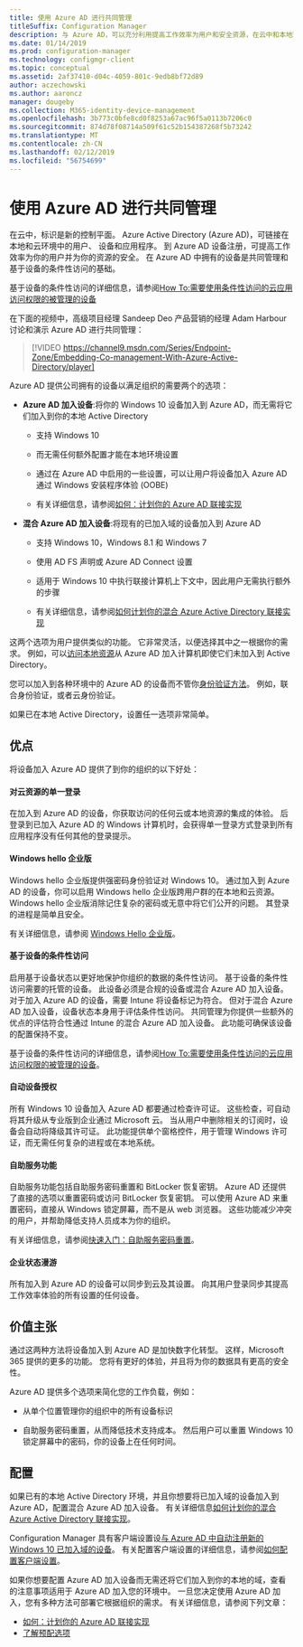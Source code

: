 ```yaml
---
title: 使用 Azure AD 进行共同管理
titleSuffix: Configuration Manager
description: 与 Azure AD，可以充分利用提高工作效率为用户和安全资源，在云中和本地环境
ms.date: 01/14/2019
ms.prod: configuration-manager
ms.technology: configmgr-client
ms.topic: conceptual
ms.assetid: 2af37410-d04c-4059-801c-9edb8bf72d89
author: aczechowski
ms.author: aaroncz
manager: dougeby
ms.collection: M365-identity-device-management
ms.openlocfilehash: 3b773c0bfe8cd0f8253a67ac96f5a0113b7206c0
ms.sourcegitcommit: 874d78f08714a509f61c52b154387268f5b73242
ms.translationtype: MT
ms.contentlocale: zh-CN
ms.lasthandoff: 02/12/2019
ms.locfileid: "56754699"
---
```

# <a name="use-azure-ad-for-co-management"></a>使用 Azure AD 进行共同管理

在云中，标识是新的控制平面。 Azure Active Directory (Azure AD)，可链接在本地和云环境中的用户、 设备和应用程序。 到 Azure AD 设备注册，可提高工作效率为你的用户并为你的资源的安全。 在 Azure AD 中拥有的设备是共同管理和基于设备的条件性访问的基础。 

基于设备的条件性访问的详细信息，请参阅[How To:需要使用条件性访问的云应用访问权限的被管理的设备](https://docs.microsoft.com/azure/active-directory/conditional-access/require-managed-devices)

在下面的视频中，高级项目经理 Sandeep Deo 产品营销的经理 Adam Harbour 讨论和演示 Azure AD 进行共同管理：

> [!VIDEO https://channel9.msdn.com/Series/Endpoint-Zone/Embedding-Co-management-With-Azure-Active-Directory/player]

Azure AD 提供公司拥有的设备以满足组织的需要两个的选项：  

- **Azure AD 加入设备**:将你的 Windows 10 设备加入到 Azure AD，而无需将它们加入到你的本地 Active Directory  

    - 支持 Windows 10

    - 而无需任何额外配置才能在本地环境设置  

    - 通过在 Azure AD 中启用的一些设置，可以让用户将设备加入 Azure AD 通过 Windows 安装程序体验 (OOBE)  

    - 有关详细信息，请参阅[如何：计划你的 Azure AD 联接实现](https://docs.microsoft.com/azure/active-directory/devices/azureadjoin-plan)  

- **混合 Azure AD 加入设备**:将现有的已加入域的设备加入到 Azure AD  

    - 支持 Windows 10，Windows 8.1 和 Windows 7

    - 使用 AD FS 声明或 Azure AD Connect 设置  

    - 适用于 Windows 10 中执行联接计算机上下文中，因此用户无需执行额外的步骤  

    - 有关详细信息，请参阅[如何计划你的混合 Azure Active Directory 联接实现](https://docs.microsoft.com/azure/active-directory/devices/hybrid-azuread-join-plan)  

这两个选项为用户提供类似的功能。 它非常灵活，以便选择其中之一根据你的需求。 例如，可以[访问本地资源](https://docs.microsoft.com/azure/active-directory/devices/azuread-join-sso)从 Azure AD 加入计算机即使它们未加入到 Active Directory。 

您可以加入到各种环境中的 Azure AD 的设备而不管你[身份验证方法](https://docs.microsoft.com/azure/security/azure-ad-choose-authn)。 例如，联合身份验证，或者云身份验证。 

如果已在本地 Active Directory，设置任一选项非常简单。 



## <a name="benefits"></a>优点

将设备加入 Azure AD 提供了到你的组织的以下好处：

#### <a name="single-sign-on-to-cloud-resources"></a>对云资源的单一登录
在加入到 Azure AD 的设备，你获取访问的任何云或本地资源的集成的体验。 后登录到已加入 Azure AD 的 Windows 计算机时，会获得单一登录方式登录到所有应用程序没有任何其他的登录提示。  

#### <a name="windows-hello-for-business"></a>Windows hello 企业版
Windows hello 企业版提供强密码身份验证对 Windows 10。 通过加入到 Azure AD 的设备，你可以启用 Windows hello 企业版跨用户群的在本地和云资源。 Windows hello 企业版消除记住复杂的密码或无意中将它们公开的问题。 其登录的进程是简单且安全。 

有关详细信息，请参阅 [Windows Hello 企业版](https://docs.microsoft.com/windows/security/identity-protection/hello-for-business/hello-identity-verification)。  

#### <a name="device-based-conditional-access"></a>基于设备的条件性访问
启用基于设备状态以更好地保护你组织的数据的条件性访问。 基于设备的条件性访问需要的托管的设备。 此设备必须是合规的设备或混合 Azure AD 加入设备。 对于加入 Azure AD 的设备，需要 Intune 将设备标记为符合。 但对于混合 Azure AD 加入设备，设备状态本身用于评估条件性访问。 共同管理为你提供一些额外的优点的评估符合性通过 Intune 的混合 Azure AD 加入设备。 此功能可确保该设备的配置保持不变。 

基于设备的条件性访问的详细信息，请参阅[How To:需要使用条件性访问的云应用访问权限的被管理的设备](https://docs.microsoft.com/azure/active-directory/conditional-access/require-managed-devices)。  

#### <a name="automatic-device-licensing"></a>自动设备授权
所有 Windows 10 设备加入 Azure AD 都要通过检查许可证。 这些检查，可自动将其升级从专业版到企业通过 Microsoft 云。 当从用户中删除相关的订阅时，设备会自动将降级其许可证。 此功能提供单个窗格控件，用于管理 Windows 许可证，而无需任何复杂的进程或在本地系统。

#### <a name="self-service-functionality"></a>自助服务功能
自助服务功能包括自助服务密码重置和 BitLocker 恢复密钥。 Azure AD 还提供了直接的选项以重置密码或访问 BitLocker 恢复密钥。 可以使用 Azure AD 来重置密码，直接从 Windows 锁定屏幕，而不是从 web 浏览器。 这些功能减少冲突的用户，并帮助降低支持人员成本为你的组织。  

有关详细信息，请参阅[快速入门：自助服务密码重置](https://docs.microsoft.com/azure/active-directory/authentication/quickstart-sspr)。

#### <a name="enterprise-state-roaming"></a>企业状态漫游
所有加入到 Azure AD 的设备可以同步到云及其设置。 向其用户登录同步其提高工作效率体验的所有设置的任何设备。  



## <a name="value-proposition"></a>价值主张

通过这两种方法将设备加入到 Azure AD 是加快数字化转型。 这样，Microsoft 365 提供的更多的功能。 您将有更好的体验，并且将为你的数据具有更高的安全性。 

Azure AD 提供多个选项来简化您的工作负载，例如：

- 从单个位置管理你的组织中的所有设备标识  

- 自助服务密码重置，从而降低技术支持成本。 然后用户可以重置 Windows 10 锁定屏幕中的密码，你的设备上在任何时间。  



## <a name="configure"></a>配置

如果已有的本地 Active Directory 环境，并且你想要将已加入域的设备加入到 Azure AD，配置混合 Azure AD 加入设备。 有关详细信息[如何计划你的混合 Azure Active Directory 联接实现](https://docs.microsoft.com/azure/active-directory/devices/hybrid-azuread-join-plan)。 

Configuration Manager 具有客户端设置设[与 Azure AD 中自动注册新的 Windows 10 已加入域的设备](/sccm/core/clients/deploy/about-client-settings#automatically-register-new-windows-10-domain-joined-devices-with-azure-active-directory)。 有关配置客户端设置的详细信息，请参阅[如何配置客户端设置](/sccm/core/clients/deploy/configure-client-settings)。

如果你想要配置 Azure AD 加入设备而无需还将它们加入到你的本地的域，查看的注意事项适用于 Azure AD 加入您的环境中。 一旦您决定使用 Azure AD 加入，您有多种方法可部署它根据组织的需求。 有关详细信息，请参阅下列文章：
- [如何：计划你的 Azure AD 联接实现](https://docs.microsoft.com/azure/active-directory/devices/azureadjoin-plan)  
- [了解预配选项](https://docs.microsoft.com/azure/active-directory/devices/azureadjoin-plan#understand-your-provisioning-options)  

